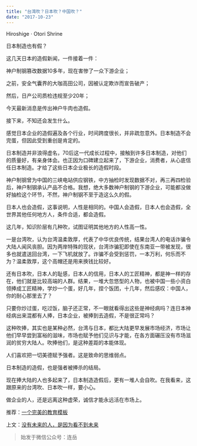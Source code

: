 ```yaml
---
title: "台湾吹？日本吹？中国吹？"
date: "2017-10-23"
---
```


Hiroshige · Otori Shrine

日本制造也有假？

这几天日本的造假新闻，一件接着一件：

神户制钢篡改数据10多年，现在害惨了一众下游企业；

之前，安全气囊界的大咖高田公司，因被认定欺诈而宣告破产；

然后，日产公司质检违规至少20年；

今天最新消息是传出神户牛肉也造假。

接下来，不知还会发生什么。

感觉日本企业的造假遍及各个行业，时间跨度很长，并非疏忽意外。日本制造不会完蛋，但因此受到重创是肯定的。

日本制造并非浪得虚名，70后这一代成长过程中，接触到许多日本制造，对他们的质量好，有亲身体会。也正因为口碑建立起来了，下游企业，消费者，从心底信任日本制造。才给了这些日本企业极长的造假时段。

神户制钢曾为中国的三峡电站供应钢铁，中方抽检时发现数据不对，再三再四检验后，神户制钢承认产品不合格。我想，绝大多数神户制钢的下游企业，可能都没做好抽检这个环节，不然，神户制钢不至于造这么久的假。

日本人也会造假，这事说明，人性是相同的。中国人会造假，日本人也会造假，全世界其他任何地方人，条件合适，都会造假。

这几年，知识阶层有几种吹，试图证明其他地方的人性高一性。

一是台湾吹，认为台湾温柔敦厚，代表了中华优良传统，结果台湾人的电话诈骗令大陆人闻风丧胆。因为两岸特殊的现状，台湾诈骗犯即使在东南亚一带被发现，很多也就遣送回台湾，一下飞机就放了。诈骗不会受到惩罚，一本万利，何乐而不为？温柔敦厚，这个高帽还是用来换钱比较好。

还有日本吹，日本人的耻感，日本人的信用，日本人的工匠精神，都是神一样的存在，他们就是比较高端的人群。结果，一堆大忽悠型的人物，也被中国一些小资白领捧成工匠精神，学炒一个蛋，好几年，捏个饭团，十几年，然后感叹：中国人，你的耐心那里去了？

只要你炒过蛋，吃过饭，脑子还正常，不一眼就看得出这些是神经病吗？连日本神经病出来混都有人捧，日本企业，被捧到去造假，不是很正常吗？  

这种吹捧，其实也是某种必然，台湾与日本，都比大陆更早发展市场经济，市场让他们早早尝到富裕的滋味，市场也赋予他们见识与才能，在各方面碾压没有市场滋润的贫穷大陆人。吹捧他们，是这种差距的本能体现。

人们喜欢把一切美德赋予强者。这是致命的思维弱点。

日本制造的造假，也是强者被捧杀的结局。

现在捧大陆的人也多起来了，日本制造造假后，更有一堆人会自吹。在我看来，这跟原来的台湾吹、日本吹一样，要小心。

做企业的人，还是远离这种虚荣，诚信才能永远活在市场上。

推荐：[一个完美的教育模板](http://mp.weixin.qq.com/s?__biz=MjM5NDU0Mjk2MQ==&mid=2651623590&idx=1&sn=bf83ab9eb5dc895275369ace1bde1359&chksm=bd7e14b88a099dae6ce184fa1f9613f02bd93f1c7dd2584b9d0374006e3bbcad19f0545a8632&scene=21#wechat_redirect)

上文：[没有未来的人，是因为看不到未来](http://mp.weixin.qq.com/s?__biz=MjM5NDU0Mjk2MQ==&mid=2651623675&idx=1&sn=9d2ff774bf263e28961acbf6cdc7ba47&chksm=bd7e14e58a099df398e1867fbc2cfa8aa727fbd0b9be8d27aa52a5236814f2ad2064c722d266&scene=21#wechat_redirect)

> 始发于微信公众号：连岳
